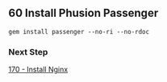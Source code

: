 ## 60 Install Phusion Passenger

```console
gem install passenger --no-ri --no-rdoc
```

### Next Step

[170 - Install Nginx](https://github.com/remomueller/documentation/tree/master/macosx/170-nginx.md)
